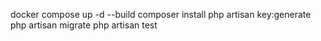 docker compose up -d --build
composer install
php artisan key:generate
php artisan migrate
php artisan test
